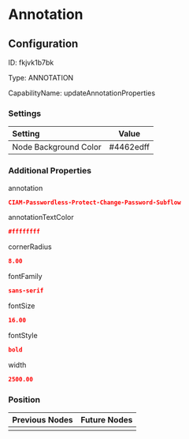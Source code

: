 # Annotation
## Configuration
ID:  fkjvk1b7bk

Type: ANNOTATION 

CapabilityName: updateAnnotationProperties

### Settings
| Setting | Value  |
| :------------------------ | ---------------------------------------- |
| Node Background Color | #4462edff | 

 




### Additional Properties
annotation
 ```json 
CIAM-Passwordless-Protect-Change-Password-Subflow
```


annotationTextColor
 ```json 
#ffffffff
```


cornerRadius
 ```json 
8.00
```


fontFamily
 ```json 
sans-serif
```


fontSize
 ```json 
16.00
```


fontStyle
 ```json 
bold
```


width
 ```json 
2500.00
```




### Position
| Previous Nodes | Future Nodes |
| :------------- | ------------ |
|  |  |